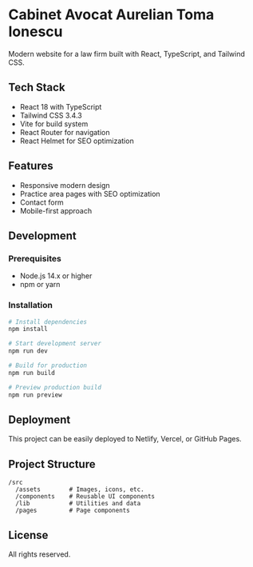 # Cabinet Avocat Aurelian Toma Ionescu

Modern website for a law firm built with React, TypeScript, and Tailwind CSS.

## Tech Stack

- React 18 with TypeScript
- Tailwind CSS 3.4.3
- Vite for build system
- React Router for navigation
- React Helmet for SEO optimization

## Features

- Responsive modern design
- Practice area pages with SEO optimization
- Contact form
- Mobile-first approach

## Development

### Prerequisites

- Node.js 14.x or higher
- npm or yarn

### Installation

```bash
# Install dependencies
npm install

# Start development server
npm run dev

# Build for production
npm run build

# Preview production build
npm run preview
```

## Deployment

This project can be easily deployed to Netlify, Vercel, or GitHub Pages.

## Project Structure

```
/src
  /assets        # Images, icons, etc.
  /components    # Reusable UI components
  /lib           # Utilities and data
  /pages         # Page components
```

## License

All rights reserved.
